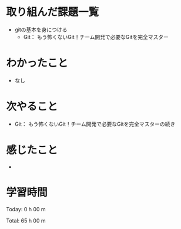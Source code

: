 # 取り組んだ課題一覧
- gitの基本を身につける
  - Git： もう怖くないGit！チーム開発で必要なGitを完全マスター

# わかったこと
- なし
  
# 次やること
- Git： もう怖くないGit！チーム開発で必要なGitを完全マスターの続き
  
# 感じたこと
- 
  
# 学習時間
Today: 0 h 00 m

Total: 65 h 00 m
